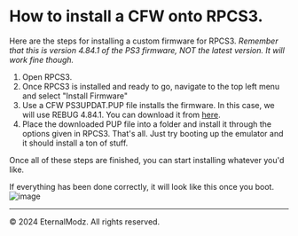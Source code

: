# How to install a CFW onto RPCS3.

Here are the steps for installing a custom firmware for RPCS3. *Remember that this is version 4.84.1 of the PS3 firmware, NOT the latest version. It will work fine though.*
1. Open RPCS3.
2. Once RPCS3 is installed and ready to go, navigate to the top left menu and select "Install Firmware"
3. Use a CFW PS3UPDAT.PUP file installs the firmware. In this case, we will use REBUG 4.84.1. You can download it from [here](https://www.mediafire.com/file/1xc2fedz92suvp7/PS3UPDAT.PUP/file).
4. Place the downloaded PUP file into a folder and install it through the options given in RPCS3. That's all. Just try booting up the emulator and it should install a ton of stuff.

Once all of these steps are finished, you can start installing whatever you'd like.

If everything has been done correctly, it will look like this once you boot.
![image](https://github.com/EternalModz/RPCS3-Modding/assets/86510009/3ac32818-cc95-4af4-8499-92b95b1a2064)

---

&copy; 2024 EternalModz. All rights reserved.
